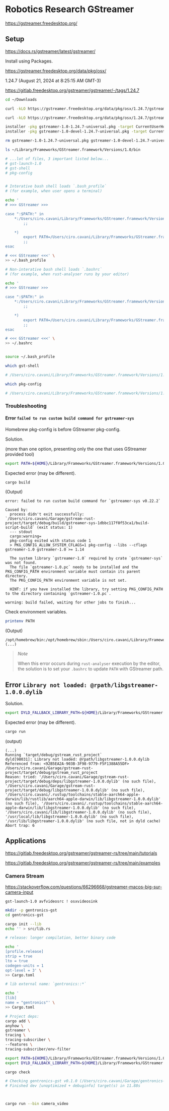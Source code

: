 # Robotics Research GStreamer

<https://gstreamer.freedesktop.org/>

## Setup

<https://docs.rs/gstreamer/latest/gstreamer/>

Install using Packages.

<https://gstreamer.freedesktop.org/data/pkg/osx/>

1.24.7 (August 21, 2024 at 8:25:15 AM GMT-3)

https://gitlab.freedesktop.org/gstreamer/gstreamer/-/tags/1.24.7

```bash
cd ~/Downloads

curl -kLO https://gstreamer.freedesktop.org/data/pkg/osx/1.24.7/gstreamer-1.0-1.24.7-universal.pkg

curl -kLO https://gstreamer.freedesktop.org/data/pkg/osx/1.24.7/gstreamer-1.0-devel-1.24.7-universal.pkg

installer -pkg gstreamer-1.0-1.24.7-universal.pkg -target CurrentUserHomeDirectory
installer -pkg gstreamer-1.0-devel-1.24.7-universal.pkg -target CurrentUserHomeDirectory

rm gstreamer-1.0-1.24.7-universal.pkg gstreamer-1.0-devel-1.24.7-universal.pkg

ls ~/Library/Frameworks/GStreamer.framework/Versions/1.0/bin

# ...lot of files, 3 important listed below...
# gst-launch-1.0
# gst-shell
# pkg-config


# Interative bash shell loads `.bash_profile`
# (for example, when user opens a terminal)

echo '
# >>> GStreamer >>>

case ":$PATH:" in
    *:/Users/ciro.cavani/Library/Frameworks/GStreamer.framework/Versions/1.0/bin:*)
        ;;

    *)
        export PATH=/Users/ciro.cavani/Library/Frameworks/GStreamer.framework/Versions/1.0/bin${PATH:+:${PATH}}
        ;;
esac

# <<< GStreamer <<<' \
>> ~/.bash_profile

# Non-interative bash shell loads `.bashrc`
# (for example, when rust-analyser runs by your editor)

echo '
# >>> GStreamer >>>

case ":$PATH:" in
    *:/Users/ciro.cavani/Library/Frameworks/GStreamer.framework/Versions/1.0/bin:*)
        ;;

    *)
        export PATH=/Users/ciro.cavani/Library/Frameworks/GStreamer.framework/Versions/1.0/bin${PATH:+:${PATH}}
        ;;
esac

# <<< GStreamer <<<' \
>> ~/.bashrc


source ~/.bash_profile

which gst-shell

# /Users/ciro.cavani/Library/Frameworks/GStreamer.framework/Versions/1.0/bin/gst-shell

which pkg-config

# /Users/ciro.cavani/Library/Frameworks/GStreamer.framework/Versions/1.0/bin/pkg-config
```

### Troubleshooting

#### Error `failed to run custom build command for gstreamer-sys`

Homebrew pkg-config is before GStreamer pkg-config.

Solution.

(more than one option, presenting only the one that uses GStreamer provided tool)

```sh
export PATH=${HOME}/Library/Frameworks/GStreamer.framework/Versions/1.0/bin${PATH:+:${PATH}}
```

Expected error (may be different).

```sh
cargo build
```

(Output)

```text
error: failed to run custom build command for `gstreamer-sys v0.22.2`

Caused by:
  process didn't exit successfully: `/Users/ciro.cavani/Garage/gstream-rust-project/target/debug/build/gstreamer-sys-1dbbc117f0f53ca1/build-script-build` (exit status: 1)
  --- stdout
  cargo:warning=
  pkg-config exited with status code 1
  > PKG_CONFIG_ALLOW_SYSTEM_CFLAGS=1 pkg-config --libs --cflags gstreamer-1.0 gstreamer-1.0 >= 1.14

  The system library `gstreamer-1.0` required by crate `gstreamer-sys` was not found.
  The file `gstreamer-1.0.pc` needs to be installed and the PKG_CONFIG_PATH environment variable must contain its parent directory.
  The PKG_CONFIG_PATH environment variable is not set.

  HINT: if you have installed the library, try setting PKG_CONFIG_PATH to the directory containing `gstreamer-1.0.pc`.

warning: build failed, waiting for other jobs to finish...
```

Check environment variables.

```sh
printenv PATH
```

(Output)

```text
/opt/homebrew/bin:/opt/homebrew/sbin:/Users/ciro.cavani/Library/Frameworks/GStreamer.framework/Versions/1.0/bin:(...)
```

> _Note_
>
> When this error occurs during `rust-analyser` execution by the editor, the solution is to set your `.bashrc` to update `PATH` with GStreamer path.

## Error `Library not loaded: @rpath/libgstreamer-1.0.0.dylib`

Solution.

```sh
export DYLD_FALLBACK_LIBRARY_PATH=${HOME}/Library/Frameworks/GStreamer.framework//Versions/1.0/lib
```

Expected error (may be different).

```sh
cargo run
```

(output)

```text
(...)
Running `target/debug/gstream_rust_project`
dyld[98031]: Library not loaded: @rpath/libgstreamer-1.0.0.dylib
Referenced from: <92B5EA2A-903B-3F98-9779-F5F1388A55DF> /Users/ciro.cavani/Garage/gstream-rust-project/target/debug/gstream_rust_project
Reason: tried: '/Users/ciro.cavani/Garage/gstream-rust-project/target/debug/deps/libgstreamer-1.0.0.dylib' (no such file), '/Users/ciro.cavani/Garage/gstream-rust-project/target/debug/libgstreamer-1.0.0.dylib' (no such file), '/Users/ciro.cavani/.rustup/toolchains/stable-aarch64-apple-darwin/lib/rustlib/aarch64-apple-darwin/lib/libgstreamer-1.0.0.dylib' (no such file), '/Users/ciro.cavani/.rustup/toolchains/stable-aarch64-apple-darwin/lib/libgstreamer-1.0.0.dylib' (no such file), '/Users/ciro.cavani/lib/libgstreamer-1.0.0.dylib' (no such file), '/usr/local/lib/libgstreamer-1.0.0.dylib' (no such file), '/usr/lib/libgstreamer-1.0.0.dylib' (no such file, not in dyld cache)
Abort trap: 6
```

## Applications

<https://gitlab.freedesktop.org/gstreamer/gstreamer-rs/tree/main/tutorials>

<https://gitlab.freedesktop.org/gstreamer/gstreamer-rs/tree/main/examples>

### Camera Stream

<https://stackoverflow.com/questions/66296668/gstreamer-macos-big-sur-camera-input>

`gst-launch-1.0 avfvideosrc ! osxvideosink`

```bash
mkdir -p gentronics-gst
cd gentronics-gst

cargo init --lib
echo '' > src/lib.rs

# release: longer compilation, better binary code

echo '
[profile.release]
strip = true
lto = true
codegen-units = 1
opt-level = 3' \
>> Cargo.toml

# lib external name: `gentronics::*`

echo '
[lib]
name = "gentronics"' \
>> Cargo.toml

# Project deps:
cargo add \
anyhow \
gstreamer \
tracing \
tracing-subscriber \
--features \
tracing-subscriber/env-filter

export PATH=${HOME}/Library/Frameworks/GStreamer.framework/Versions/1.0/bin${PATH:+:${PATH}}
export DYLD_FALLBACK_LIBRARY_PATH=${HOME}/Library/Frameworks/GStreamer.framework//Versions/1.0/lib

cargo check

# Checking gentronics-gst v0.1.0 (/Users/ciro.cavani/Garage/gentronics-gst)
# Finished dev [unoptimized + debuginfo] target(s) in 11.88s



cargo run --bin camera_video
```
